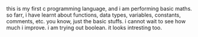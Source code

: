 this is my first c programming language, and i am performing basic maths. so farr, i have learnt about functions, data types, variables, constants, comments, etc. you know, just the basic stuffs. i cannot wait to see how much i improve.
i am trying out boolean. it looks intresting too.
